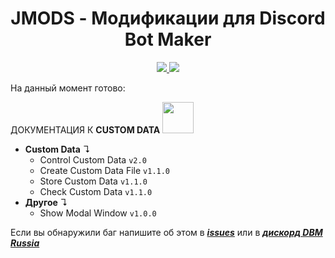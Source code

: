 <div align="center">
  <h1>JMODS - Модификации для Discord Bot Maker</h1>
  <a href="https://github.com/ContentJeka/JMODS/releases">
    <img src="https://img.shields.io/github/v/release/ContentJeka/JMODS?style=for-the-badge">
  </a>
  <a>
    <img src="https://img.shields.io/github/stars/ContentJeka/JMODS?color=yellow&style=for-the-badge">
  </a>

</div>

На данный момент готово:

ДОКУМЕНТАЦИЯ К **CUSTOM DATA**   <img style="width:50px" src="https://images-ext-2.discordapp.net/external/CwtYIbsIGmZhIFpbmMHc97ybSayyBvCTw_8H2xUez0A/https/i.imgur.com/7kAFYlp.png">

- **Custom Data** ↴
  - Control Custom Data `v2.0`
  - Create Custom Data File `v1.1.0`
  - Store Custom Data `v1.1.0`
  - Check Custom Data `v1.1.0`
- **Другое** ↴
  - Show Modal Window `v1.0.0`

Если вы обнаружили баг напишите об этом в **_[issues](https://github.com/ContentJeka/JMODS/issues)_** или в **_[дискорд DBM Russia](https://discord.gg/XZeWBqapE6)_**
